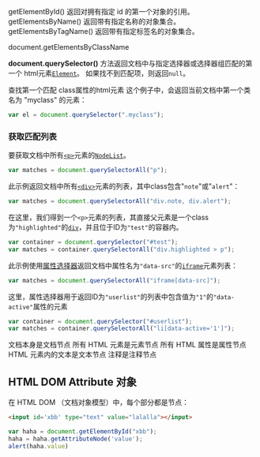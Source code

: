 getElementById()	返回对拥有指定 id 的第一个对象的引用。
getElementsByName()	返回带有指定名称的对象集合。
getElementsByTagName()	返回带有指定标签名的对象集合。

document.getElementsByClassName

**document.querySelector()**
方法返回文档中与指定选择器或选择器组匹配的第一个 html元素[`Element`](https://developer.mozilla.org/zh-CN/docs/Web/API/Element)。 如果找不到匹配项，则返回`null`。

查找第一个匹配 class属性的html元素
这个例子中，会返回当前文档中第一个类名为 "myclass" 的元素：

```js
var el = document.querySelector(".myclass");
```

### 获取匹配列表

要获取文档中所有[`<p>`](https://developer.mozilla.org/zh-CN/docs/Web/HTML/Element/p "HTML <p>元素（或者说 HTML 段落元素）表示文本的一个段落。该元素通常表现为一整块与相邻文本分离的文本，或以垂直的空白隔离或以首行缩进。另外，`<p>` 是块级元素。")元素的[`NodeList`](https://developer.mozilla.org/zh-CN/docs/Web/API/NodeList)。

```js
var matches = document.querySelectorAll("p");
```

此示例返回文档中所有[`<div>`](https://developer.mozilla.org/zh-CN/docs/Web/HTML/Element/div "HTML `<div>` 元素 (或 HTML 文档分区元素) 是一个通用型的流内容容器，在不使用CSS的情况下，其对内容或布局没有任何影响。")元素的列表，其中class包含"`note`"或"`alert`"：

```js
var matches = document.querySelectorAll("div.note, div.alert");
```

在这里，我们得到一个`<p>`元素的列表，其直接父元素是一个class为`"highlighted"`的[`div`](https://developer.mozilla.org/zh-CN/docs/Web/API/Div)，并且位于ID为`"test"`的容器内。

```js
var container = document.querySelector("#test");
var matches = container.querySelectorAll("div.highlighted > p");
```

此示例使用[属性选择器](https://developer.mozilla.org/en-US/docs/Web/CSS/Attribute_selectors)返回文档中属性名为`"data-src"`的[`iframe`](https://developer.mozilla.org/zh-CN/docs/Web/API/Iframe)元素列表：

```js
var matches = document.querySelectorAll("iframe[data-src]");
```

这里，属性选择器用于返回ID为`"userlist"`的列表中包含值为`"1"`的`"data-active"`属性的元素

```js
var container = document.querySelector("#userlist");
var matches = container.querySelectorAll("li[data-active='1']");
```

文档本身是文档节点
所有 HTML 元素是元素节点
所有 HTML 属性是属性节点
HTML 元素内的文本是文本节点
注释是注释节点

## HTML DOM Attribute 对象

在 HTML DOM （文档对象模型）中，每个部分都是节点：

```html
<input id='xbb' type="text" value="lalalla"></input>
```

```js
var haha = document.getElementById("xbb");
haha = haha.getAttributeNode('value');
alert(haha.value)
```

